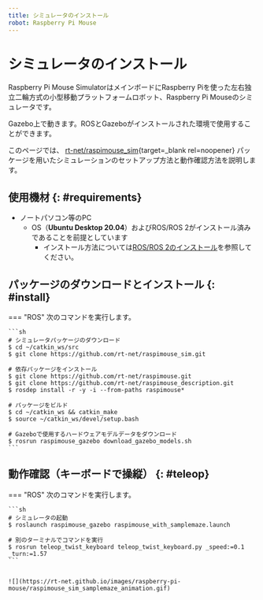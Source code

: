 ```yaml
---
title: シミュレータのインストール
robot: Raspberry Pi Mouse
---
```


# シミュレータのインストール

Raspberry Pi Mouse SimulatorはメインボードにRaspberry Piを使った左右独立二輪方式の小型移動プラットフォームロボット、Raspberry Pi Mouseのシミュレータです。

Gazebo上で動きます。ROSとGazeboがインストールされた環境で使用することができます。

このページでは、
[rt-net/raspimouse_sim](https://github.com/rt-net/raspimouse_sim){target=_blank rel=noopener}
パッケージを用いたシミュレーションのセットアップ方法と動作確認方法を説明します。

## 使用機材 {: #requirements}

* ノートパソコン等のPC
    * OS（**Ubuntu Desktop 20.04**）およびROS/ROS 2がインストール済みであることを前提としています
        * インストール方法については[ROS/ROS 2のインストール](./install.md)を参照してください。

## パッケージのダウンロードとインストール {: #install}

=== "ROS"
    次のコマンドを実行します。

    ```sh
    # シミュレータパッケージのダウンロード
    $ cd ~/catkin_ws/src
    $ git clone https://github.com/rt-net/raspimouse_sim.git

    # 依存パッケージをインストール
    $ git clone https://github.com/rt-net/raspimouse.git
    $ git clone https://github.com/rt-net/raspimouse_description.git
    $ rosdep install -r -y -i --from-paths raspimouse*

    # パッケージをビルド
    $ cd ~/catkin_ws && catkin_make
    $ source ~/catkin_ws/devel/setup.bash

    # Gazeboで使用するハードウェアモデルデータをダウンロード
    $ rosrun raspimouse_gazebo download_gazebo_models.sh
    ```

## 動作確認（キーボードで操縦） {: #teleop}

=== "ROS"
    次のコマンドを実行します。

    ```sh
    # シミュレータの起動
    $ roslaunch raspimouse_gazebo raspimouse_with_samplemaze.launch

    # 別のターミナルでコマンドを実行
    $ rosrun teleop_twist_keyboard teleop_twist_keyboard.py _speed:=0.1 _turn:=1.57
    ```


    ![](https://rt-net.github.io/images/raspberry-pi-mouse/raspimouse_sim_samplemaze_animation.gif)
